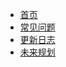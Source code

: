* [首页](zh-cn/newguide)
* [常见问题](zh-cn/problem)
* [更新日志](https://github.com/jdf2e/SMock-core/releases)
* [未来规划](zh-cn/next)